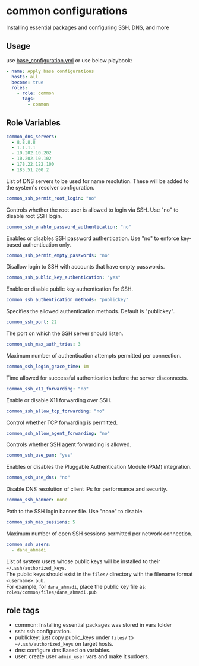 common configurations
=========

Installing essential packages and configuring SSH, DNS, and more

Usage
------------
use [base_configuration.yml](/playbooks/base_configuration.yml) or use below playbook:
```yaml
- name: Apply base configurations
  hosts: all
  become: true
  roles:
    - role: common
      tags:
        - common
```

Role Variables
--------------
```yaml
common_dns_servers:
  - 8.8.8.8
  - 1.1.1.1
  - 10.202.10.202
  - 10.202.10.102
  - 178.22.122.100
  - 185.51.200.2
```
List of DNS servers to be used for name resolution. These will be added to the system's resolver configuration.

```yaml
common_ssh_permit_root_login: "no"
```
Controls whether the root user is allowed to login via SSH. Use "no" to disable root SSH login.

```yaml
common_ssh_enable_password_authentication: "no"
```
Enables or disables SSH password authentication. Use "no" to enforce key-based authentication only.

```yaml
common_ssh_permit_empty_passwords: "no"
```
Disallow login to SSH with accounts that have empty passwords.

```yaml
common_ssh_public_key_authentication: "yes"
```
Enable or disable public key authentication for SSH.

```yaml
common_ssh_authentication_methods: "publickey"
```
Specifies the allowed authentication methods. Default is "publickey".

```yaml
common_ssh_port: 22
```
The port on which the SSH server should listen.

```yaml
common_ssh_max_auth_tries: 3
```
Maximum number of authentication attempts permitted per connection.

```yaml
common_ssh_login_grace_time: 1m
```
Time allowed for successful authentication before the server disconnects.

```yaml
common_ssh_x11_forwarding: "no"
```
Enable or disable X11 forwarding over SSH.

```yaml
common_ssh_allow_tcp_forwarding: "no"
```
Control whether TCP forwarding is permitted.

```yaml
common_ssh_allow_agent_forwarding: "no"
```
Controls whether SSH agent forwarding is allowed.

```yaml
common_ssh_use_pam: "yes"
```
Enables or disables the Pluggable Authentication Module (PAM) integration.

```yaml
common_ssh_use_dns: "no"
```
Disable DNS resolution of client IPs for performance and security.

```yaml
common_ssh_banner: none
```
Path to the SSH login banner file. Use "none" to disable.

```yaml
common_ssh_max_sessions: 5
```
Maximum number of open SSH sessions permitted per network connection.

```yaml
common_ssh_users:
  - dana_ahmadi
```
List of system users whose public keys will be installed to their `~/.ssh/authorized_keys`.  
The public keys should exist in the `files/` directory with the filename format `<username>.pub`.  
For example, for `dana_ahmadi`, place the public key file as:  
`roles/common/files/dana_ahmadi.pub`

role tags
----------------
- common: Installing essential packages was stored in vars folder
- ssh: ssh configuration.
- publickey: just copy public_keys under `files/` to `~/.ssh/authorized_keys` on target hosts.
- dns: configure dns Based on variables.
- user: create user `admin_user` vars and make it sudoers.
